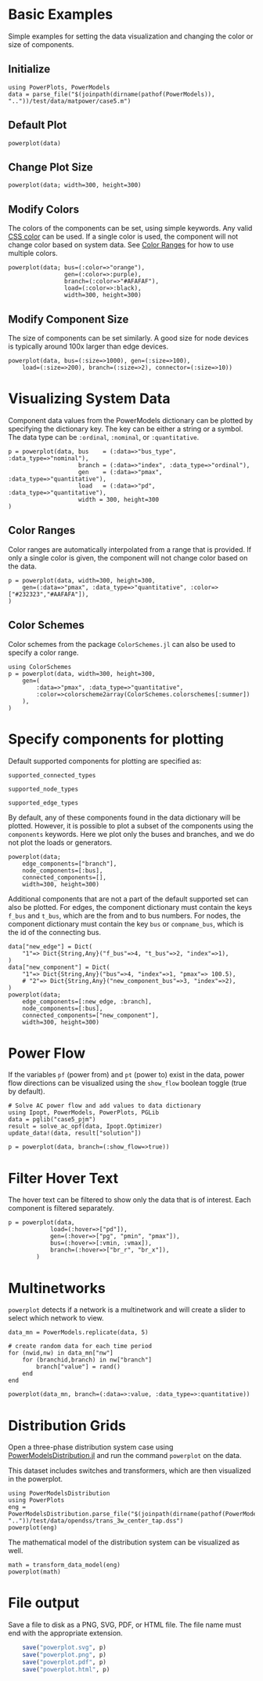 # Basic Examples
Simple examples for setting the data visualization and changing the color or size of components.


## Initialize
```@example power_data
using PowerPlots, PowerModels
data = parse_file("$(joinpath(dirname(pathof(PowerModels)), ".."))/test/data/matpower/case5.m")
```

## Default Plot
```@example power_data
powerplot(data)
```

## Change Plot Size
```@example power_data
powerplot(data; width=300, height=300)
```

## Modify Colors
The colors of the components can be set, using simple keywords. Any valid [CSS color](https://developer.mozilla.org/en-US/docs/Web/CSS/color_value) can be used. If a single color is used, the component will not change color based on system data.  See [Color Ranges](@ref) for how to use multiple colors.

```@example power_data
powerplot(data; bus=(:color=>"orange"),
                gen=(:color=>:purple),
                branch=(:color=>"#AFAFAF"),
                load=(:color=>:black),
                width=300, height=300)
```

## Modify Component Size
The size of components can be set similarly.  A good size for node devices is typically around 100x larger than edge devices.
```@example power_data
powerplot(data, bus=(:size=>1000), gen=(:size=>100),
    load=(:size=>200), branch=(:size=>2), connector=(:size=>10))
```

# Visualizing System Data
Component data values from the PowerModels dictionary can be plotted by specifying the dictionary key. The key can be either a string or a symbol.  The data type can be `:ordinal`, `:nominal`, or `:quantitative`.

```@example power_data
p = powerplot(data, bus    = (:data=>"bus_type", :data_type=>"nominal"),
                    branch = (:data=>"index", :data_type=>"ordinal"),
                    gen    = (:data=>"pmax", :data_type=>"quantitative"),
                    load   = (:data=>"pd",  :data_type=>"quantitative"),
                    width = 300, height=300
)
```

## Color Ranges
Color ranges are automatically interpolated from a range that is provided.  If only a single color is given, the component will not change color based on the data.

```@example power_data
p = powerplot(data, width=300, height=300,
    gen=(:data=>"pmax", :data_type=>"quantitative", :color=>["#232323","#AAFAFA"]),
)
```

## Color Schemes
Color schemes from the package `ColorSchemes.jl` can also be used to specify a color range.

```@example power_data
using ColorSchemes
p = powerplot(data, width=300, height=300,
    gen=(
        :data=>"pmax", :data_type=>"quantitative",
        :color=>colorscheme2array(ColorSchemes.colorschemes[:summer])
    ),
)
```

# Specify components for plotting
Default supported components for plotting are specified as:
```@example power_data
supported_connected_types
```

```@example power_data
supported_node_types
```

```@example power_data
supported_edge_types
```


By default, any of these components found in the data dictionary will be plotted.  However, it is possible to plot a subset of the components using the `components` keywords.  Here we plot only the buses and branches, and we do not plot the loads or generators.

```@example power_data
powerplot(data;
    edge_components=["branch"],
    node_components=[:bus],
    connected_components=[],
    width=300, height=300)
```

Additional components that are not a part of the default supported set can also be plotted.  For edges, the component dictionary must contain the keys `f_bus` and `t_bus`, which are the from and to bus numbers.  For nodes, the component dictionary must contain the key `bus` or `compname_bus`, which is the id of the connecting bus.
```@example power_data
data["new_edge"] = Dict(
    "1"=> Dict{String,Any}("f_bus"=>4, "t_bus"=>2, "index"=>1),
)
data["new_component"] = Dict(
    "1"=> Dict{String,Any}("bus"=>4, "index"=>1, "pmax"=> 100.5),
    # "2"=> Dict{String,Any}("new_component_bus"=>3, "index"=>2),
)
powerplot(data;
    edge_components=[:new_edge, :branch],
    node_components=[:bus],
    connected_components=["new_component"],
    width=300, height=300)
```


# Power Flow
If the variables `pf` (power from) and `pt` (power to) exist in the data, power flow directions can be visualized using the `show_flow` boolean toggle (true by default).

```@example power_flow
# Solve AC power flow and add values to data dictionary
using Ipopt, PowerModels, PowerPlots, PGLib
data = pglib("case5_pjm")
result = solve_ac_opf(data, Ipopt.Optimizer)
update_data!(data, result["solution"])

p = powerplot(data, branch=(:show_flow=>true))
```

# Filter Hover Text
The hover text can be filtered to show only the data that is of interest.  Each component is filtered separately.

```@example power_data
p = powerplot(data,
            load=(:hover=>["pd"]),
            gen=(:hover=>["pg", "pmin", "pmax"]),
            bus=(:hover=>[:vmin, :vmax]),
            branch=(:hover=>["br_r", "br_x"]),
        )
```

# Multinetworks
`powerplot` detects if a network is a multinetwork and will create a slider to select which network to view.

```@example power_data
data_mn = PowerModels.replicate(data, 5)

# create random data for each time period
for (nwid,nw) in data_mn["nw"]
    for (branchid,branch) in nw["branch"]
        branch["value"] = rand()
    end
end

powerplot(data_mn, branch=(:data=>:value, :data_type=>:quantitative))
```

# Distribution Grids
Open a three-phase distribution system case using [PowerModelsDistribution.jl](https://github.com/lanl-ansi/PowerModelsDistribution.jl) and run the command `powerplot` on the data.

This dataset includes switches and transformers, which are then visualized in the powerplot.

```@example distribution
using PowerModelsDistribution
using PowerPlots
eng = PowerModelsDistribution.parse_file("$(joinpath(dirname(pathof(PowerModelsDistribution)), ".."))/test/data/opendss/trans_3w_center_tap.dss")
powerplot(eng)
```

The mathematical model of the distribution system can be visualized as well.
```@example distribution
math = transform_data_model(eng)
powerplot(math)
```

# File output
Save a file to disk as a PNG, SVG, PDF, or HTML file.  The file name must end with the appropriate extension.

```julia
    save("powerplot.svg", p)
    save("powerplot.png", p)
    save("powerplot.pdf", p)
    save("powerplot.html", p)
```

